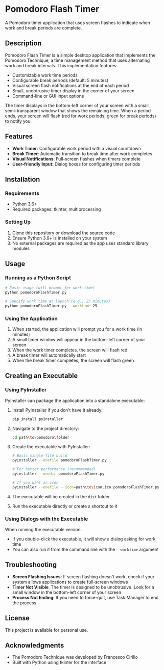 # Pomodoro Flash Timer

A Pomodoro timer application that uses screen flashes to indicate when work and break periods are complete.

## Description

Pomodoro Flash Timer is a simple desktop application that implements the Pomodoro Technique, a time management method that uses alternating work and break intervals. This implementation features:

- Customizable work time periods
- Configurable break periods (default: 5 minutes)
- Visual screen flash notifications at the end of each period
- Small, unobtrusive timer display in the corner of your screen
- Command-line or GUI input options

The timer displays in the bottom-left corner of your screen with a small, semi-transparent window that shows the remaining time. When a period ends, your screen will flash (red for work periods, green for break periods) to notify you.

## Features

- **Work Timer**: Configurable work period with a visual countdown
- **Break Timer**: Automatic transition to break time after work completes
- **Visual Notifications**: Full-screen flashes when timers complete
- **User-friendly Input**: Dialog boxes for configuring timer periods

## Installation

### Requirements

- Python 3.6+
- Required packages: tkinter, multiprocessing

### Setting Up

1. Clone this repository or download the source code
2. Ensure Python 3.6+ is installed on your system
3. No external packages are required as the app uses standard library modules

## Usage

### Running as a Python Script

```bash
# Basic usage (will prompt for work time)
python pomodoroFlashTimer.py

# Specify work time at launch (e.g., 25 minutes)
python pomodoroFlashTimer.py --worktime 25
```

### Using the Application

1. When started, the application will prompt you for a work time (in minutes)
2. A small timer window will appear in the bottom-left corner of your screen
3. When the work timer completes, the screen will flash red
4. A break timer will automatically start
5. When the break timer completes, the screen will flash green

## Creating an Executable

### Using PyInstaller

PyInstaller can package the application into a standalone executable:

1. Install PyInstaller if you don't have it already:
   ```bash
   pip install pyinstaller
   ```

2. Navigate to the project directory:
   ```bash
   cd path\to\pomodoro\folder
   ```

3. Create the executable with PyInstaller:
   ```bash
   # Basic single-file build
   pyinstaller --onefile pomodoroFlashTimer.py
   
   # For better performance (recommended)
   pyinstaller --onedir pomodoroFlashTimer.py
   
   # If you want an icon
   pyinstaller --onefile --icon=path\to\icon.ico pomodoroFlashTimer.py
   ```

4. The executable will be created in the `dist` folder
5. Run the executable directly or create a shortcut to it

### Using Dialogs with the Executable

When running the executable version:
- If you double-click the executable, it will show a dialog asking for work time
- You can also run it from the command line with the `--worktime` argument

## Troubleshooting

- **Screen Flashing Issues**: If screen flashing doesn't work, check if your system allows applications to create full-screen windows
- **Timer Not Visible**: The timer is designed to be unobtrusive. Look for a small window in the bottom-left corner of your screen
- **Process Not Ending**: If you need to force-quit, use Task Manager to end the process

## License

This project is available for personal use.

## Acknowledgments

- The Pomodoro Technique was developed by Francesco Cirillo
- Built with Python using tkinter for the interface